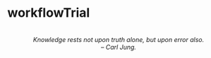 # workflowTrial
<!-- QUOTE:START -->
<p align="center"><br><i>Knowledge rests not upon truth alone, but upon error also.</i><br><i>– Carl Jung.</i><br></p>
<!-- QUOTE:END -->

